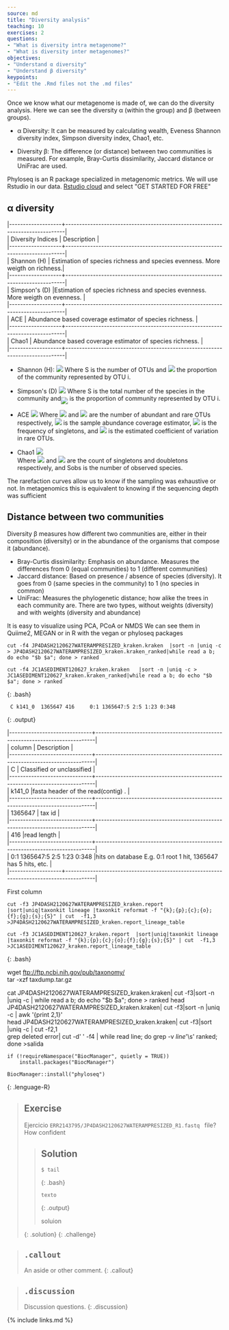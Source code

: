 ```yaml
---
source: md
title: "Diversity analysis"
teaching: 10
exercises: 2
questions:
- "What is diversity intra metagenome?"
- "What is diversity inter metagenomes?"
objectives:
- "Understand α diversity"
- "Understand β diversity"
keypoints:
- "Edit the .Rmd files not the .md files"
---
```


Once we know what our metagenome is made of, we can do the diversity analysis. 
Here we can see the diversity α (within the group) and β (between groups).   

- α Diversity: It can be measured by calculating wealth, 
 Eveness Shannon diversity index, Simpson diversity index, Chao1, etc.  
 
- Diversity β: The difference (or distance) between two communities is measured. 
For example, Bray-Curtis dissimilarity, Jaccard distance or UniFrac are used.  

Phyloseq is an R package specialized in metagenomic metrics. We will use Rstudio in our data. 
[Rstudio cloud](https://rstudio.cloud/) and select "GET STARTED FOR FREE"

## α diversity  

|-------------------+------------------------------------------------------------------------------|   
| Diversity Indices |                             Description                                      |   
|-------------------+------------------------------------------------------------------------------|   
|      Shannon (H)  | Estimation of species richness and species evenness. More weigth on richness.|   
|-------------------+------------------------------------------------------------------------------|   
|    Simpson's (D)  |Estimation of species richness and species evenness. More weigth on evenness. |                             
|-------------------+------------------------------------------------------------------------------|   
|      ACE          | Abundance based coverage estimator of species richness.                      |   
|-------------------+------------------------------------------------------------------------------|   
|     Chao1         | Abundance based coverage estimator of species richness.                      |            
|-------------------+------------------------------------------------------------------------------|   
 

- Shannon (H): <img src="https://render.githubusercontent.com/render/math?math=H=-\sum_{i=1}^{S}p_i\:ln{p_i}">
  Where S is the number of OTUs and <img src="https://render.githubusercontent.com/render/math?math=p_i">  the proportion of the community represented by OTU i. 

- Simpson's (D) <img src="https://render.githubusercontent.com/render/math?math=D=\frac{1}{\sum_{i=1}^{S}p_i^2}">
  Where S is the total number of the species in the community and<img src="https://render.githubusercontent.com/render/math?math=p_i" align="middle"> is the proportion of community represented by OTU i.  
  
- ACE <img src="https://render.githubusercontent.com/render/math?math=S_{ACE}=S_{abund}+\frac{S_{rare}}{C_{ACE}}+\frac{F_1}{C_{ACE}}+\gamma_{ACE}^2"> 
  Where <img src="https://render.githubusercontent.com/render/math?math=S_{abund}"> and <img src="https://render.githubusercontent.com/render/math?math=S_{rare}">  are the number of abundant and rare OTUs respectively,  <img src="https://render.githubusercontent.com/render/math?math=C_{ACE}"> is the sample abundance coverage estimator, <img src="https://render.githubusercontent.com/render/math?math=F_1"> is the frequency of singletons, and <img src="https://render.githubusercontent.com/render/math?math=\gamma_{ACE}^2"> is the estimated coefficient  of variation in rare OTUs.

- Chao1 <img src="https://render.githubusercontent.com/render/math?math=S_{chao1}=S{Os}+\frac{F_1(F_1-1)}{2(F_2+1)}">  
 Where <img src="https://render.githubusercontent.com/render/math?math=F_1"> and <img src="https://render.githubusercontent.com/render/math?math=F_2">  are the count of singletons and doubletons respectively, and Sobs is the number of observed species.

The rarefaction curves allow us to know if the sampling was exhaustive or not. 
In metagenomics this is equivalent to knowing if the sequencing depth was sufficient

## Distance between two communities  
Diversity β measures how different two communities are, either in their composition (diversity)
or in the abundance of the organisms that compose it (abundance). 
- Bray-Curtis dissimilarity: Emphasis on abundance. Measures the differences 
from 0 (equal communities) to 1 (different communities)
- Jaccard distance: Based on presence / absence of species (diversity). 
It goes from 0 (same species in the community) to 1 (no species in common)
- UniFrac: Measures the phylogenetic distance; how alike the trees in each community are. 
There are two types, without weights (diversity) and with weights (diversity and abundance)  

It is easy to visualize using PCA, PCoA or NMDS
We can see them in Quiime2, MEGAN or in R with the vegan or phyloseq packages

~~~
cut -f4 JP4DASH2120627WATERAMPRESIZED_kraken.kraken  |sort -n |uniq -c > JP4DASH2120627WATERAMPRESIZED_kraken.kraken_ranked|while read a b; do echo "$b $a"; done > ranked

cut -f4 JC1ASEDIMENT120627_kraken.kraken   |sort -n |uniq -c > JC1ASEDIMENT120627_kraken.kraken_ranked|while read a b; do echo "$b $a"; done > ranked

~~~
{: .bash}

~~~
 C k141_0  1365647 416     0:1 1365647:5 2:5 1:23 0:348  
~~~
{: .output}



   


|------------------------------+------------------------------------------------------------------------------|  
| column                       |                              Description                                     |  
|------------------------------+------------------------------------------------------------------------------|  
|   C                          |  Classified or unclassified                                                  |  
|------------------------------+------------------------------------------------------------------------------|  
|    k141_0                    |fasta header of the read(contig)  .                                           |                
|------------------------------+------------------------------------------------------------------------------|  
|  1365647                     | tax id                                                                       |  
|------------------------------+------------------------------------------------------------------------------|  
|    416                       |read length                                                                   |           
|------------------------------+------------------------------------------------------------------------------|  
| 0:1 1365647:5 2:5 1:23 0:348 |hits on database E.g. 0:1 root 1 hit, 1365647 has 5 hits, etc.                |           
|-------------------+-----------------------------------------------------------------------------------------|  



First column
~~~
cut -f3 JP4DASH2120627WATERAMPRESIZED_kraken.report |sort|uniq|taxonkit lineage |taxonkit reformat -f "{k};{p};{c};{o};{f};{g};{s};{S}" | cut  -f1,3 >JP4DASH2120627WATERAMPRESIZED_kraken.report_lineage_table

cut -f3 JC1ASEDIMENT120627_kraken.report  |sort|uniq|taxonkit lineage |taxonkit reformat -f "{k};{p};{c};{o};{f};{g};{s};{S}" | cut  -f1,3 >JC1ASEDIMENT120627_kraken.report_lineage_table
~~~
{: .bash}



wget  ftp://ftp.ncbi.nih.gov/pub/taxonomy/  
tar -xzf taxdump.tar.gz  

cat JP4DASH2120627WATERAMPRESIZED_kraken.kraken| cut -f3|sort -n |uniq -c  |  while read a b; do echo "$b $a"; done > ranked
head JP4DASH2120627WATERAMPRESIZED_kraken.kraken| cut -f3|sort -n |uniq -c  | awk '{print $2,$1}'                     
head JP4DASH2120627WATERAMPRESIZED_kraken.kraken| cut -f3|sort |uniq -c | cut -f2,1    
grep deleted error| cut -d' ' -f4 | while read line; do grep -v $line$'\s' ranked; done >salida        

~~~
if (!requireNamespace("BiocManager", quietly = TRUE))
    install.packages("BiocManager")

BiocManager::install("phyloseq")
~~~
{: .lenguage-R}

> ## Exercise
> 
> Ejercicio `ERR2143795/JP4DASH2120627WATERAMPRESIZED_R1.fastq ` file? How confident
> 
>> ## Solution
>> ~~~
>> $ tail 
>> ~~~
>> {: .bash}
>> 
>> ~~~
>> texto
>> ~~~
>> {: .output}
>> 
>> soluion
>> 
> {: .solution}
{: .challenge}                             
                             


> ## `.callout`
>
> An aside or other comment.
{: .callout}

> ## `.discussion`
>
> Discussion questions.
{: .discussion}

                             
{% include links.md %}

